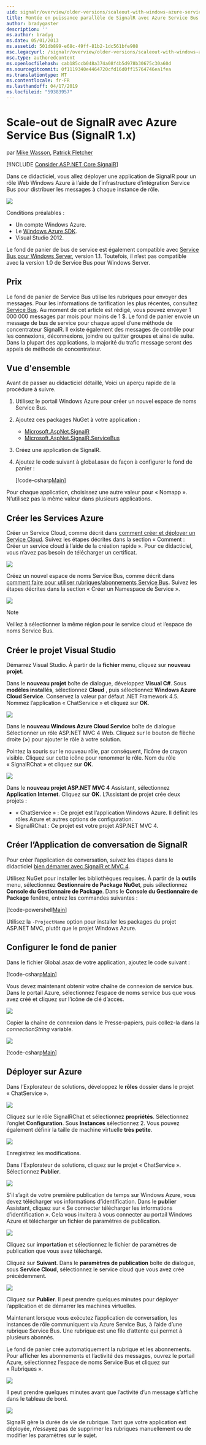 ```yaml
---
uid: signalr/overview/older-versions/scaleout-with-windows-azure-service-bus
title: Montée en puissance parallèle de SignalR avec Azure Service Bus (SignalR 1.x) | Microsoft Docs
author: bradygaster
description: ''
ms.author: bradyg
ms.date: 05/01/2013
ms.assetid: 501db899-e68c-49ff-81b2-1dc561bfe908
msc.legacyurl: /signalr/overview/older-versions/scaleout-with-windows-azure-service-bus
msc.type: authoredcontent
ms.openlocfilehash: cab185ccb048a374a08f4b5d978b30675c30a60d
ms.sourcegitcommit: 0f1119340e4464720cfd16d0ff15764746ea1fea
ms.translationtype: MT
ms.contentlocale: fr-FR
ms.lasthandoff: 04/17/2019
ms.locfileid: "59383957"
---
```

# <a name="signalr-scaleout-with-azure-service-bus-signalr-1x"></a>Scale-out de SignalR avec Azure Service Bus (SignalR 1.x)

par [Mike Wasson](https://github.com/MikeWasson), [Patrick Fletcher](https://github.com/pfletcher)

[!INCLUDE [Consider ASP.NET Core SignalR](~/includes/signalr/signalr-version-disambiguation.md)]

Dans ce didacticiel, vous allez déployer une application de SignalR pour un rôle Web Windows Azure à l’aide de l’infrastructure d’intégration Service Bus pour distribuer les messages à chaque instance de rôle.

![](scaleout-with-windows-azure-service-bus/_static/image1.png)

Conditions préalables :

- Un compte Windows Azure.
- Le [Windows Azure SDK](https://go.microsoft.com/fwlink/?linkid=254364&amp;clcid=0x409).
- Visual Studio 2012.

Le fond de panier de bus de service est également compatible avec [Service Bus pour Windows Server](https://msdn.microsoft.com/library/windowsazure/dn282144.aspx), version 1.1. Toutefois, il n’est pas compatible avec la version 1.0 de Service Bus pour Windows Server.

## <a name="pricing"></a>Prix

Le fond de panier de Service Bus utilise les rubriques pour envoyer des messages. Pour les informations de tarification les plus récentes, consultez [Service Bus](https://azure.microsoft.com/pricing/details/service-bus/). Au moment de cet article est rédigé, vous pouvez envoyer 1 000 000 messages par mois pour moins de 1 $. Le fond de panier envoie un message de bus de service pour chaque appel d’une méthode de concentrateur SignalR. Il existe également des messages de contrôle pour les connexions, déconnexions, joindre ou quitter groupes et ainsi de suite. Dans la plupart des applications, la majorité du trafic message seront des appels de méthode de concentrateur.

## <a name="overview"></a>Vue d'ensemble

Avant de passer au didacticiel détaillé, Voici un aperçu rapide de la procédure à suivre.

1. Utilisez le portail Windows Azure pour créer un nouvel espace de noms Service Bus.
2. Ajoutez ces packages NuGet à votre application : 

    - [Microsoft.AspNet.SignalR](http://nuget.org/packages/Microsoft.AspNet.SignalR)
    - [Microsoft.AspNet.SignalR.ServiceBus](http://www.nuget.org/packages/SignalR.WindowsAzureServiceBus)
3. Créez une application de SignalR.
4. Ajoutez le code suivant à global.asax de façon à configurer le fond de panier : 

    [!code-csharp[Main](scaleout-with-windows-azure-service-bus/samples/sample1.cs)]

Pour chaque application, choisissez une autre valeur pour « Nomapp ». N’utilisez pas la même valeur dans plusieurs applications.

## <a name="create-the-azure-services"></a>Créer les Services Azure

Créer un Service Cloud, comme décrit dans [comment créer et déployer un Service Cloud](https://docs.microsoft.com/azure/cloud-services/cloud-services-how-to-create-deploy). Suivez les étapes décrites dans la section « Comment : Créer un service cloud à l’aide de la création rapide ». Pour ce didacticiel, vous n’avez pas besoin de télécharger un certificat.

![](scaleout-with-windows-azure-service-bus/_static/image2.png)

Créez un nouvel espace de noms Service Bus, comme décrit dans [comment faire pour utiliser rubriques/abonnements Service Bus](https://docs.microsoft.com/azure/service-bus-messaging/service-bus-dotnet-how-to-use-topics-subscriptions). Suivez les étapes décrites dans la section « Créer un Namespace de Service ».

![](scaleout-with-windows-azure-service-bus/_static/image3.png)

> [!NOTE]
> Veillez à sélectionner la même région pour le service cloud et l’espace de noms Service Bus.


## <a name="create-the-visual-studio-project"></a>Créer le projet Visual Studio

Démarrez Visual Studio. À partir de la **fichier** menu, cliquez sur **nouveau projet**.

Dans le **nouveau projet** boîte de dialogue, développez **Visual C#**. Sous **modèles installés**, sélectionnez **Cloud** , puis sélectionnez **Windows Azure Cloud Service**. Conservez la valeur par défaut .NET Framework 4.5. Nommez l’application « ChatService » et cliquez sur **OK**.

![](scaleout-with-windows-azure-service-bus/_static/image4.png)

Dans le **nouveau Windows Azure Cloud Service** boîte de dialogue Sélectionner un rôle ASP.NET MVC 4 Web. Cliquez sur le bouton de flèche droite (**&gt;**) pour ajouter le rôle à votre solution.

Pointez la souris sur le nouveau rôle, par conséquent, l’icône de crayon visible. Cliquez sur cette icône pour renommer le rôle. Nom du rôle « SignalRChat » et cliquez sur **OK**.

![](scaleout-with-windows-azure-service-bus/_static/image5.png)

Dans le **nouveau projet ASP.NET MVC 4** Assistant, sélectionnez **Application Internet**. Cliquez sur **OK**. L’Assistant de projet crée deux projets :

- « ChatService » : Ce projet est l’application Windows Azure. Il définit les rôles Azure et autres options de configuration.
- SignalRChat : Ce projet est votre projet ASP.NET MVC 4.

## <a name="create-the-signalr-chat-application"></a>Créer l’Application de conversation de SignalR

Pour créer l’application de conversation, suivez les étapes dans le didacticiel [bien démarrer avec SignalR et MVC 4](tutorial-getting-started-with-signalr-and-mvc-4.md).

Utilisez NuGet pour installer les bibliothèques requises. À partir de la **outils** menu, sélectionnez **Gestionnaire de Package NuGet**, puis sélectionnez **Console du Gestionnaire de Package**. Dans le **Console du Gestionnaire de Package** fenêtre, entrez les commandes suivantes :

[!code-powershell[Main](scaleout-with-windows-azure-service-bus/samples/sample2.ps1)]

Utilisez la `-ProjectName` option pour installer les packages du projet ASP.NET MVC, plutôt que le projet Windows Azure.

## <a name="configure-the-backplane"></a>Configurer le fond de panier

Dans le fichier Global.asax de votre application, ajoutez le code suivant :

[!code-csharp[Main](scaleout-with-windows-azure-service-bus/samples/sample3.cs)]

Vous devez maintenant obtenir votre chaîne de connexion de service bus. Dans le portail Azure, sélectionnez l’espace de noms service bus que vous avez créé et cliquez sur l’icône de clé d’accès.

![](scaleout-with-windows-azure-service-bus/_static/image6.png)

Copier la chaîne de connexion dans le Presse-papiers, puis collez-la dans la *connectionString* variable.

![](scaleout-with-windows-azure-service-bus/_static/image7.png)

[!code-csharp[Main](scaleout-with-windows-azure-service-bus/samples/sample4.cs)]

## <a name="deploy-to-azure"></a>Déployer sur Azure

Dans l’Explorateur de solutions, développez le **rôles** dossier dans le projet « ChatService ».

![](scaleout-with-windows-azure-service-bus/_static/image8.png)

Cliquez sur le rôle SignalRChat et sélectionnez **propriétés**. Sélectionnez l’onglet **Configuration**. Sous **Instances** sélectionnez 2. Vous pouvez également définir la taille de machine virtuelle **très petite**.

![](scaleout-with-windows-azure-service-bus/_static/image9.png)

Enregistrez les modifications.

Dans l’Explorateur de solutions, cliquez sur le projet « ChatService ». Sélectionnez **Publier**.

![](scaleout-with-windows-azure-service-bus/_static/image10.png)

S’il s’agit de votre première publication de temps sur Windows Azure, vous devez télécharger vos informations d’identification. Dans le **publier** Assistant, cliquez sur « Se connecter télécharger les informations d’identification ». Cela vous invitera à vous connecter au portail Windows Azure et télécharger un fichier de paramètres de publication.

![](scaleout-with-windows-azure-service-bus/_static/image11.png)

Cliquez sur **importation** et sélectionnez le fichier de paramètres de publication que vous avez téléchargé.

Cliquez sur **Suivant**. Dans le **paramètres de publication** boîte de dialogue, sous **Service Cloud**, sélectionnez le service cloud que vous avez créé précédemment.

![](scaleout-with-windows-azure-service-bus/_static/image12.png)

Cliquez sur **Publier**. Il peut prendre quelques minutes pour déployer l’application et de démarrer les machines virtuelles.

Maintenant lorsque vous exécutez l’application de conversation, les instances de rôle communiquent via Azure Service Bus, à l’aide d’une rubrique Service Bus. Une rubrique est une file d’attente qui permet à plusieurs abonnés.

Le fond de panier crée automatiquement la rubrique et les abonnements. Pour afficher les abonnements et l’activité des messages, ouvrez le portail Azure, sélectionnez l’espace de noms Service Bus et cliquez sur « Rubriques ».

![](scaleout-with-windows-azure-service-bus/_static/image13.png)

Il peut prendre quelques minutes avant que l’activité d’un message s’affiche dans le tableau de bord.

![](scaleout-with-windows-azure-service-bus/_static/image14.png)

SignalR gère la durée de vie de rubrique. Tant que votre application est déployée, n’essayez pas de supprimer les rubriques manuellement ou de modifier les paramètres sur le sujet.
